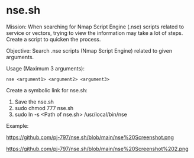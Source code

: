 # nse.sh
Mission: When searching for Nmap Script Engine (.nse) scripts related to service or vectors, trying to view the information may take a lot of steps. Create a script to quicken the process.

Objective: Search .nse scripts (Nmap Script Engine) related to given arguments.

Usage (Maximum 3 arguments):

	nse <argument1> <argument2> <argument3>

Create a symbolic link for nse.sh:

1) Save the nse.sh
2) sudo chmod 777 nse.sh
3) sudo ln -s \<Path of nse.sh> \/usr/local/bin/nse

Example:

https://github.com/pj-797/nse.sh/blob/main/nse%20Screenshot.png

https://github.com/pj-797/nse.sh/blob/main/nse%20Screenshot%202.png
